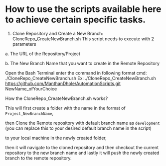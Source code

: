# How to use the scripts available here to achieve certain specific tasks.

1. Clone Repository and Create a New Branch: CloneRepo_CreateNewBranch.sh
This script needs to execute with 2 parameters

a. The URL of the Repository/Project

b. The New Branch Name that you want to create in the Remote Repository

Open the Bash Terminal enter the command in following format
cmd: ./CloneRepo_CreateNewBranch.sh <repositoryURL> <newBranchName>
Ex: ./CloneRepo_CreateNewBranch.sh https://github.com/ManthanDhole/AutomationScripts.git NewName_ofYourChoice

How the CloneRepo_CreateNewBranch.sh works?

This will first create a folder with the name in the format of `Project_NewBranchName`,

then Clone the Remote repository with default branch name as `development` (you can replace this to your desired default branch name in the script) 

to your local machine in the newly created folder, 

then it will navigate to the cloned repository and then checkout the current repository to the new branch name and lastly it will push the newly created branch to the remote repository.
